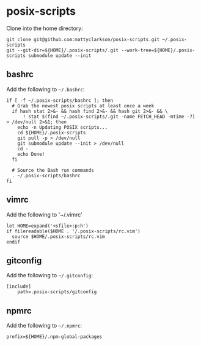 posix-scripts
=============

Clone into the home directory:

```
git clone git@github.com:mattyclarkson/posix-scripts.git ~/.posix-scripts
git --git-dir=${HOME}/.posix-scripts/.git --work-tree=${HOME}/.posix-scripts submodule update --init
```

bashrc
------

Add the following to `~/.bashrc`:

```
if [ -f ~/.posix-scripts/bashrc ]; then
  # Grab the newest posix scripts at least once a week
  if hash stat 2>&- && hash find 2>&- && hash git 2>&- && \
      ! stat $(find ~/.posix-scripts/.git -name FETCH_HEAD -mtime -7) > /dev/null 2>&1; then
    echo -n Updating POSIX scripts...
    cd ${HOME}/.posix-scripts
    git pull -p > /dev/null
    git submodule update --init > /dev/null
    cd -
    echo Done!
  fi

  # Source the Bash run commands
  . ~/.posix-scripts/bashrc
fi
```

vimrc
-----

Add the following to '~/.vimrc'

```
let HOME=expand('<sfile>:p:h')
if filereadable($HOME . '/.posix-scripts/rc.vim')
  source $HOME/.posix-scripts/rc.vim
endif
```

gitconfig
---------

Add the following to `~/.gitconfig`:

```
[include]
	path=.posix-scripts/gitconfig
```

npmrc
-----

Add the following to `~/.npmrc`:

```
prefix=${HOME}/.npm-global-packages
```
